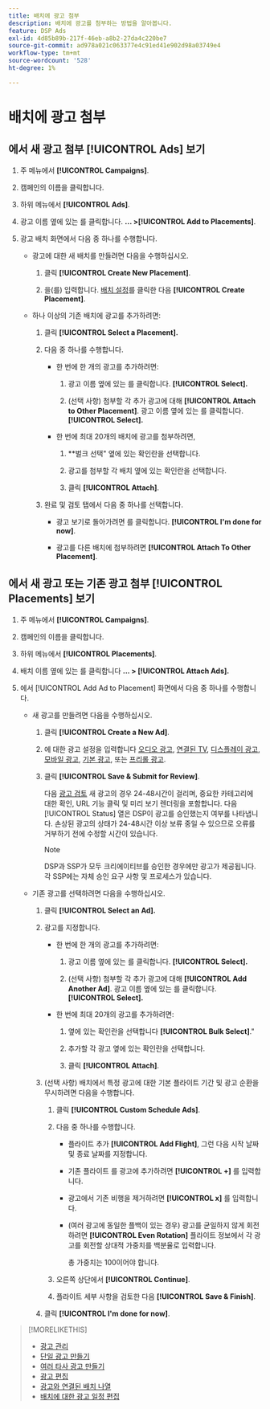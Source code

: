 ```yaml
---
title: 배치에 광고 첨부
description: 배치에 광고를 첨부하는 방법을 알아봅니다.
feature: DSP Ads
exl-id: 4d85b89b-217f-46eb-a8b2-27da4c220be7
source-git-commit: ad978a021c063377e4c91ed41e902d98a03749e4
workflow-type: tm+mt
source-wordcount: '528'
ht-degree: 1%

---
```


# 배치에 광고 첨부

## 에서 새 광고 첨부 [!UICONTROL Ads] 보기

1. 주 메뉴에서 **[!UICONTROL Campaigns]**.

1. 캠페인의 이름을 클릭합니다.

1. 하위 메뉴에서 **[!UICONTROL Ads]**.

1. 광고 이름 옆에 있는 를 클릭합니다.  **... >[!UICONTROL Add to Placements]**.

1. 광고 배치 화면에서 다음 중 하나를 수행합니다.

   * 광고에 대한 새 배치를 만들려면 다음을 수행하십시오.

      1. 클릭 **[!UICONTROL Create New Placement]**.

      1. 을(를) 입력합니다. [배치 설정](/help/dsp/campaign-management/placements/placement-settings.md)를 클릭한 다음 **[!UICONTROL Create Placement]**.
   * 하나 이상의 기존 배치에 광고를 추가하려면:

      1. 클릭 **[!UICONTROL Select a Placement].**

      1. 다음 중 하나를 수행합니다.

         * 한 번에 한 개의 광고를 추가하려면:

            1. 광고 이름 옆에 있는 를 클릭합니다. **[!UICONTROL Select].**

            1. (선택 사항) 첨부할 각 추가 광고에 대해 **[!UICONTROL Attach to Other Placement]**. 광고 이름 옆에 있는 를 클릭합니다. **[!UICONTROL Select].**
         * 한 번에 최대 20개의 배치에 광고를 첨부하려면,

            1. **벌크 선택&quot; 옆에 있는 확인란을 선택합니다.

            1. 광고를 첨부할 각 배치 옆에 있는 확인란을 선택합니다.

            1. 클릭 **[!UICONTROL Attach]**.
      1. 완료 및 검토 탭에서 다음 중 하나를 선택합니다.

         * 광고 보기로 돌아가려면 를 클릭합니다. **[!UICONTROL I'm done for now]**.

         * 광고를 다른 배치에 첨부하려면 **[!UICONTROL Attach To Other Placement]**.




## 에서 새 광고 또는 기존 광고 첨부 [!UICONTROL Placements] 보기

1. 주 메뉴에서 **[!UICONTROL Campaigns]**.

1. 캠페인의 이름을 클릭합니다.

1. 하위 메뉴에서 **[!UICONTROL Placements]**.

1. 배치 이름 옆에 있는 를 클릭합니다  **... > [!UICONTROL Attach Ads].**

1. 에서 [!UICONTROL Add Ad to Placement] 화면에서 다음 중 하나를 수행합니다.

   * 새 광고를 만들려면 다음을 수행하십시오.

      1. 클릭 **[!UICONTROL Create a New Ad]**.

      1. 에 대한 광고 설정을 입력합니다 [오디오 광고](ad-settings-audio.md), [연결된 TV](ad-settings-connected-tv.md), [디스플레이 광고](ad-settings-display.md), [모바일 광고](ad-settings-mobile.md), [기본 광고](ad-settings-native.md), 또는 [프리롤 광고](ad-settings-pre-roll.md).

      1. 클릭 **[!UICONTROL Save & Submit for Review]**.

         다음 [광고 검토](ad-about.md) 새 광고의 경우 24-48시간이 걸리며, 중요한 카테고리에 대한 확인, URL 기능 클릭 및 미리 보기 렌더링을 포함합니다. 다음 [!UICONTROL Status] 열은 DSP이 광고를 승인했는지 여부를 나타냅니다. 손상된 광고의 상태가 24-48시간 이상 보류 중일 수 있으므로 오류를 거부하기 전에 수정할 시간이 있습니다.

         >[!NOTE]
         >
         >DSP과 SSP가 모두 크리에이티브를 승인한 경우에만 광고가 제공됩니다. 각 SSP에는 자체 승인 요구 사항 및 프로세스가 있습니다.
   * 기존 광고를 선택하려면 다음을 수행하십시오.

      1. 클릭 **[!UICONTROL Select an Ad].**

      1. 광고를 지정합니다.
         * 한 번에 한 개의 광고를 추가하려면:

            1. 광고 이름 옆에 있는 를 클릭합니다. **[!UICONTROL Select].**

            1. (선택 사항) 첨부할 각 추가 광고에 대해 **[!UICONTROL Add Another Ad]**. 광고 이름 옆에 있는 를 클릭합니다. **[!UICONTROL Select].**
         * 한 번에 최대 20개의 광고를 추가하려면:

            1. 옆에 있는 확인란을 선택합니다 **[!UICONTROL Bulk Select]**.&quot;

            1. 추가할 각 광고 옆에 있는 확인란을 선택합니다.

            1. 클릭 **[!UICONTROL Attach]**.
      1. (선택 사항) 배치에서 특정 광고에 대한 기본 플라이트 기간 및 광고 순환을 무시하려면 다음을 수행합니다.

         1. 클릭 **[!UICONTROL Custom Schedule Ads]**.

         1. 다음 중 하나를 수행합니다.

            * 플라이트 추가 **[!UICONTROL Add Flight]**, 그런 다음 시작 날짜 및 종료 날짜를 지정합니다.

            * 기존 플라이트 를 광고에 추가하려면 **[!UICONTROL +]** 를 입력합니다.

            * 광고에서 기존 비행을 제거하려면 **[!UICONTROL x]** 를 입력합니다.

            * (여러 광고에 동일한 플백이 있는 경우) 광고를 균일하지 않게 회전하려면 **[!UICONTROL Even Rotation]** 플라이트 정보에서 각 광고를 회전할 상대적 가중치를 백분율로 입력합니다.

               총 가중치는 100이어야 합니다.
         1. 오른쪽 상단에서 **[!UICONTROL Continue]**.

         1. 플라이트 세부 사항을 검토한 다음 **[!UICONTROL Save & Finish]**.
      1. 클릭 **[!UICONTROL I'm done for now]**.






>[!MORELIKETHIS]
>
>* [광고 관리](ad-about.md)
>* [단일 광고 만들기](ad-create.md)
>* [여러 타사 광고 만들기](ad-create-multiple.md)
>* [광고 편집](ad-edit.md)
>* [광고와 연결된 배치 나열](ad-list-placements.md)
>* [배치에 대한 광고 일정 편집](/help/dsp/campaign-management/placements/placement-edit-ad-schedule.md)

